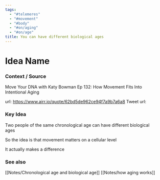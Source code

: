 ```yaml
---
tags:
  - "#telemeres"
  - "#movement"
  - "#body"
  - "#on/aging"
  - "#on/age"
title: You can have different biological ages
---
```

# Idea Name

### Context / Source
Move Your DNA with Katy Bowman
Ep 132: How Movement Fits Into Intentional Aging

url: https://www.airr.io/quote/62bd5de962ce94f7a9b7a6a8
Tweet url: 

### Key Idea

Two people of the same chronological age can have different biological ages

So the idea is that movement matters on a cellular level

It actually makes a difference

### See also
[[Notes/Chronological age and biological age]]
[[Notes/how aging works]]
